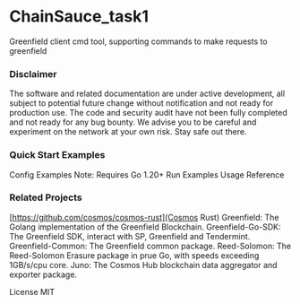 # ChainSauce_task1

Greenfield client cmd tool, supporting commands to make requests to greenfield

### Disclaimer
The software and related documentation are under active development, all subject to potential future change without notification and not ready for production use. The code and security audit have not been fully completed and not ready for any bug bounty. We advise you to be careful and experiment on the network at your own risk. Stay safe out there.

### Quick Start Examples
Config Examples
Note: Requires Go 1.20+
Run Examples
Usage
Reference

### Related Projects
[https://github.com/cosmos/cosmos-rust](Cosmos Rust)
Greenfield: The Golang implementation of the Greenfield Blockchain.
Greenfield-Go-SDK: The Greenfield SDK, interact with SP, Greenfield and Tendermint.
Greenfield-Common: The Greenfield common package.
Reed-Solomon: The Reed-Solomon Erasure package in prue Go, with speeds exceeding 1GB/s/cpu core.
Juno: The Cosmos Hub blockchain data aggregator and exporter package.

License
MIT
